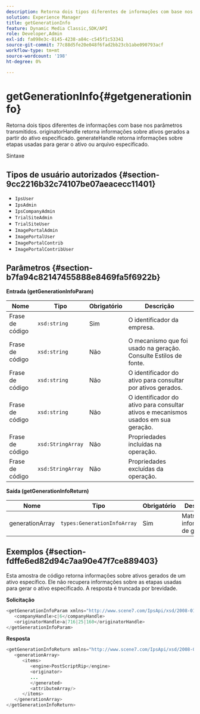 ```yaml
---
description: Retorna dois tipos diferentes de informações com base nos parâmetros transmitidos. originatorHandle retorna informações sobre ativos gerados a partir do ativo especificado. generateHandle retorna informações sobre etapas usadas para gerar o ativo ou arquivo especificado.
solution: Experience Manager
title: getGenerationInfo
feature: Dynamic Media Classic,SDK/API
role: Developer,Admin
exl-id: fa098e3c-8145-4238-a84c-c545f1c53341
source-git-commit: 77c88d5fe20e048f6fad2bb23cb1abe090793acf
workflow-type: tm+mt
source-wordcount: '198'
ht-degree: 0%

---
```


# getGenerationInfo{#getgenerationinfo}

Retorna dois tipos diferentes de informações com base nos parâmetros transmitidos. originatorHandle retorna informações sobre ativos gerados a partir do ativo especificado. generateHandle retorna informações sobre etapas usadas para gerar o ativo ou arquivo especificado.

Sintaxe

## Tipos de usuário autorizados {#section-9cc2216b32c74107be07aeacecc11401}

* `IpsUser`
* `IpsAdmin`
* `IpsCompanyAdmin`
* `TrialSiteAdmin`
* `TrialSiteUser`
* `ImagePortalAdmin`
* `ImagePortalUser`
* `ImagePortalContrib`
* `ImagePortalContribUser`

## Parâmetros {#section-b7fa94c82147455888e8469fa5f6922b}

**Entrada (getGenerationInfoParam)**

| Nome | Tipo | Obrigatório | Descrição |
|---|---|---|---|
| Frase de código | `xsd:string` | Sim | O identificador da empresa. |
| Frase de código | `xsd:string` | Não | O mecanismo que foi usado na geração. Consulte Estilos de fonte. |
| Frase de código | `xsd:string` | Não | O identificador do ativo para consultar por ativos gerados. |
| Frase de código | `xsd:string` | Não | O identificador do ativo para consultar ativos e mecanismos usados em sua geração. |
| Frase de código | `xsd:StringArray` | Não | Propriedades incluídas na operação. |
| Frase de código | `xsd:StringArray` | Não | Propriedades excluídas da operação. |

**Saída (getGenerationInfoReturn)**

| Nome | Tipo | Obrigatório | Descrição |
|---|---|---|---|
| generationArray | `types:GenerationInfoArray` | Sim | Matriz de informações de geração. |

## Exemplos {#section-fdffe6ed82d94c7aa90e47f7ce889403}

Esta amostra de código retorna informações sobre ativos gerados de um ativo específico. Ele não recupera informações sobre as etapas usadas para gerar o ativo especificado. A resposta é truncada por brevidade.

**Solicitação**

```java
<getGenerationInfoParam xmlns="http://www.scene7.com/IpsApi/xsd/2008-01-15">
   <companyHandle>c|6</companyHandle>
   <originatorHandle>a|716|25|160</originatorHandle>
</getGenerationInfoParam>
```

**Resposta**

```java
<getGenerationInfoReturn xmlns="http://www.scene7.com/IpsApi/xsd/2008-01-15">
   <generationArray>
      <items>
         <engine>PostScriptRip</engine>
         <originator>
         ...
         </generated>
         <attributeArray/>
      </items>
   </generationArray>
</getGenerationInfoReturn>
```
